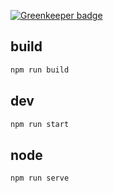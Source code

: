 
[![Greenkeeper badge](https://badges.greenkeeper.io/murka/starter.svg)](https://greenkeeper.io/)


## build

```sh 
npm run build
```

## dev

```sh 
npm run start
```

## node

```sh 
npm run serve
```
